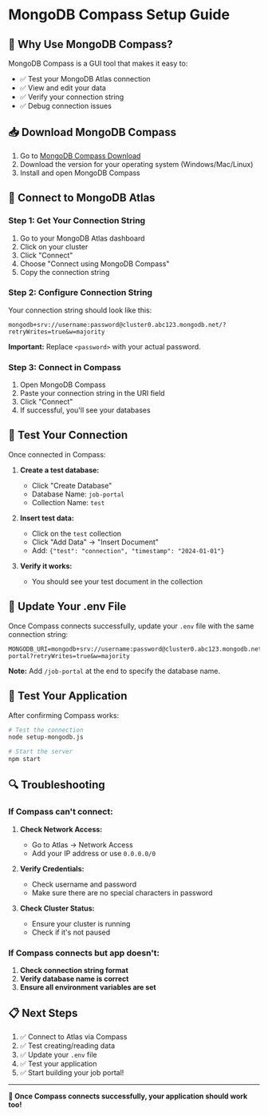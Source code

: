 # MongoDB Compass Setup Guide

## 🎯 Why Use MongoDB Compass?

MongoDB Compass is a GUI tool that makes it easy to:
- ✅ Test your MongoDB Atlas connection
- ✅ View and edit your data
- ✅ Verify your connection string
- ✅ Debug connection issues

## 📥 Download MongoDB Compass

1. Go to [MongoDB Compass Download](https://www.mongodb.com/try/download/compass)
2. Download the version for your operating system (Windows/Mac/Linux)
3. Install and open MongoDB Compass

## 🔧 Connect to MongoDB Atlas

### Step 1: Get Your Connection String

1. Go to your MongoDB Atlas dashboard
2. Click on your cluster
3. Click "Connect"
4. Choose "Connect using MongoDB Compass"
5. Copy the connection string

### Step 2: Configure Connection String

Your connection string should look like this:
```
mongodb+srv://username:password@cluster0.abc123.mongodb.net/?retryWrites=true&w=majority
```

**Important:** Replace `<password>` with your actual password.

### Step 3: Connect in Compass

1. Open MongoDB Compass
2. Paste your connection string in the URI field
3. Click "Connect"
4. If successful, you'll see your databases

## 🧪 Test Your Connection

Once connected in Compass:

1. **Create a test database:**
   - Click "Create Database"
   - Database Name: `job-portal`
   - Collection Name: `test`

2. **Insert test data:**
   - Click on the `test` collection
   - Click "Add Data" → "Insert Document"
   - Add: `{"test": "connection", "timestamp": "2024-01-01"}`

3. **Verify it works:**
   - You should see your test document in the collection

## 🔄 Update Your .env File

Once Compass connects successfully, update your `.env` file with the same connection string:

```env
MONGODB_URI=mongodb+srv://username:password@cluster0.abc123.mongodb.net/job-portal?retryWrites=true&w=majority
```

**Note:** Add `/job-portal` at the end to specify the database name.

## 🚀 Test Your Application

After confirming Compass works:

```bash
# Test the connection
node setup-mongodb.js

# Start the server
npm start
```

## 🔍 Troubleshooting

### If Compass can't connect:

1. **Check Network Access:**
   - Go to Atlas → Network Access
   - Add your IP address or use `0.0.0.0/0`

2. **Verify Credentials:**
   - Check username and password
   - Make sure there are no special characters in password

3. **Check Cluster Status:**
   - Ensure your cluster is running
   - Check if it's not paused

### If Compass connects but app doesn't:

1. **Check connection string format**
2. **Verify database name is correct**
3. **Ensure all environment variables are set**

## 📋 Next Steps

1. ✅ Connect to Atlas via Compass
2. ✅ Test creating/reading data
3. ✅ Update your `.env` file
4. ✅ Test your application
5. ✅ Start building your job portal!

---

**🎉 Once Compass connects successfully, your application should work too!** 